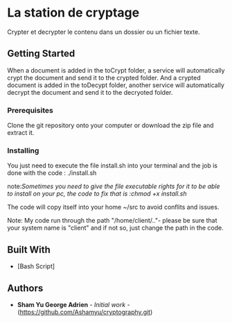 # La station de cryptage

Crypter et decrypter le contenu dans un dossier ou un fichier texte.

## Getting Started

When a document is added in the toCrypt folder, a service will automatically crypt the document and send it to the crypted folder.
And a crypted document is added in the toDecypt folder, another service will automatically decrypt the document and send it to the decryoted folder.

### Prerequisites

Clone the git repository onto your computer or download the zip file and extract it.


### Installing

You just need to execute the file install.sh into your terminal and the job is done with the code : ./install.sh

note:*Sometimes you need to give the file executable rights for it to be able to install on your pc, the code to fix that is :chmod +x install.sh*

The code will copy itself into your home ~/src to avoid conflits and issues.

Note: My code run through the path "/home/client/.."- please be sure that your system name is "client" and if not so, just change the path in the code.

## Built With

* [Bash Script]

## Authors

* **Sham Yu George Adrien** - *Initial work* - (https://github.com/Ashamyu/cryptography.git)

